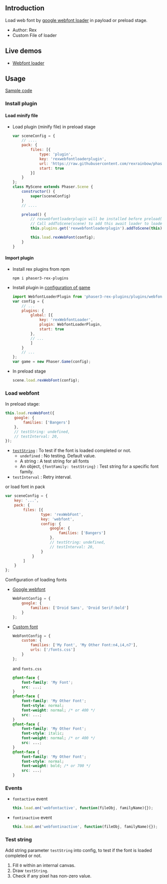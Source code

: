 ## Introduction

Load web font by [google webfont loader](https://github.com/typekit/webfontloader) in payload or preload stage.

- Author: Rex
- Custom File of loader

## Live demos

- [Webfont loader](https://codepen.io/rexrainbow/pen/vjqmXp)

## Usage

[Sample code](https://github.com/rexrainbow/phaser3-rex-notes/tree/master/examples/webfontloader)

### Install plugin

#### Load minify file

- Load plugin (minify file) in preload stage
    ```javascript
    var sceneConfig = {
        // ....
        pack: {
            files: [{
                type: 'plugin',
                key: 'rexwebfontloaderplugin',
                url: 'https://raw.githubusercontent.com/rexrainbow/phaser3-rex-notes/master/dist/    rexwebfontloaderplugin.min.js',
                start: true
            }]
        }
    };
    class MyScene extends Phaser.Scene {
        constructor() {
            super(sceneConfig)
        }
        // ....

        preload() {
            // rexwebfontloaderplugin will be installed before preload(), but not added to loader yet
            // Call addToScene(scene) to add this await loader to loader of this scene
            this.plugins.get('rexwebfontloaderplugin').addToScene(this);

            this.load.rexWebFont(config);
        }
    }
    ```

#### Import plugin

- Install rex plugins from npm
    ```
    npm i phaser3-rex-plugins
    ```
- Install plugin in [configuration of game](game.md#configuration)
    ```javascript
    import WebfontLoaderPlugin from 'phaser3-rex-plugins/plugins/webfontloader-plugin.js';
    var config = {
        // ...
        plugins: {
            global: [{
                key: 'rexWebfontLoader',
                plugin: WebfontLoaderPlugin,
                start: true
            },
            // ...
            ]
        }
        // ...
    };
    var game = new Phaser.Game(config);
    ```
- In preload stage
    ```javascript
    scene.load.rexWebFont(config);
    ```

### Load webfont

In preload stage:

```javascript
this.load.rexWebFont({
    google: {
        families: ['Bangers']
    },
    // testString: undefined,
    // testInterval: 20,
});
```

- [`testString`](webfontloader.md#test-string) : To test if the font is loaded completed or not.
    - `undefined` : No testing. Default value.
    - A string : A test string for all fonts
    - An object, `{fontFamily: testString}` : Test string for a specific font family.
- `testInterval` : Retry interval.

or load font in pack

```javascript
var sceneConfig = {
    key: '...',
    pack: {
        files: [{
                type: 'rexWebFont',
                key: 'webfont',
                config: {
                    google: {
                        families: ['Bangers']
                    },
                    // testString: undefined,
                    // testInterval: 20,
                }
            }
        ]
    }
};
```

Configuration of loading fonts

- [Google webfont](https://github.com/typekit/webfontloader#google)
    ```javascript
    WebFontConfig = {
        google: {
            families: ['Droid Sans', 'Droid Serif:bold']
        }
    };
    ```
- [Custom font](https://github.com/typekit/webfontloader#custom)
    ```javascript
    WebFontConfig = {
        custom: {
            families: ['My Font', 'My Other Font:n4,i4,n7'],
            urls: ['/fonts.css']
        }
    };
    ```
    and `fonts.css`
    ```css
    @font-face {
        font-family: 'My Font';
        src: ...;
    }
    @font-face {
        font-family: 'My Other Font';
        font-style: normal;
        font-weight: normal; /* or 400 */
        src: ...;
    }
    @font-face {
        font-family: 'My Other Font';
        font-style: italic;
        font-weight: normal; /* or 400 */
        src: ...;
    }
    @font-face {
        font-family: 'My Other Font';
        font-style: normal;
        font-weight: bold; /* or 700 */
        src: ...;
    }
    ```

### Events

- `fontactive` event

    ```javascript
    this.load.on('webfontactive', function(fileObj, familyName){});
    ```

- `fontinactive` event

    ```javascript
    this.load.on('webfontinactive', function(fileObj, familyName){});
    ```

### Test string

Add string parameter `testString` into config, to test if the font is loaded completed or not.

1. Fill `0` within an internal canvas.
1. Draw `testString`.
1. Check if any pixel has non-zero value.